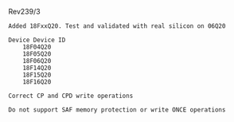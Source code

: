 Rev239/3

    Added 18FxxQ20. Test and validated with real silicon on 06Q20

    Device Device ID
        18F04Q20
        18F05Q20
        18F06Q20
        18F14Q20
        18F15Q20
        18F16Q20

    Correct CP and CPD write operations

    Do not support SAF memory protection or write ONCE operations
